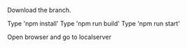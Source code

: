 Download the branch.

Type 'npm install'
Type 'npm run build'
Type 'npm run start'

Open browser and go to localserver